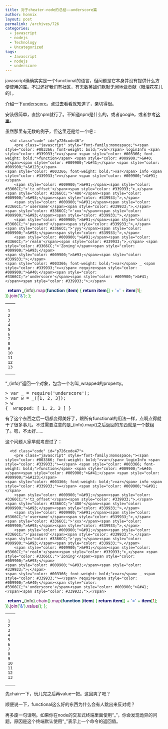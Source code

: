 ```yaml
---
title: 对于cheater-node的总结——underscore篇
author: honnix
layout: post
permalink: /archives/726
categories:
  - javascript
  - nodejs
  - Technology
  - Uncategorized
tags:
  - Javascript
  - nodejs
  - underscore
---
```

javascript确确实实是一个functional的语言，但问题是它本身并没有提供什么方便使用的库。不过还好我们有社区，有无数英雄们默默无闻地做贡献（眼泪花花儿的）。

介绍一下<a title="underscore" href="http://documentcloud.github.com/underscore/" target="_blank">underscore</a>。点过去看看就知道了，亲切得很。

安装很简单，直接npm就行了。不知道npm是什么的，或者google，或者参考[这里][1]。

虽然那里有无数的例子，但这里还是给一个吧：

<div class="wp_codebox">
  <table>
    <tr id="p72646">
      <td class="line_numbers">
        <pre>1
2
3
4
5
6
7
8
9
10
11
12
13
</pre>
      </td>
      
      <td class="code" id="p726code46">
        <pre class="javascript" style="font-family:monospace;"><span style="color: #003366; font-weight: bold;">var</span> loginInfo <span style="color: #339933;">=</span> <span style="color: #003366; font-weight: bold;">function</span> <span style="color: #009900;">&#40;</span><span style="color: #009900;">&#41;</span> <span style="color: #009900;">&#123;</span>
    <span style="color: #003366; font-weight: bold;">var</span> info <span style="color: #339933;">=</span> <span style="color: #009900;">&#91;</span>
        <span style="color: #009900;">&#91;</span><span style="color: #3366CC;">'tz_offset'</span><span style="color: #339933;">,</span> <span style="color: #3366CC;">'480'</span><span style="color: #009900;">&#93;</span><span style="color: #339933;">,</span>
        <span style="color: #009900;">&#91;</span><span style="color: #3366CC;">'username'</span><span style="color: #339933;">,</span> <span style="color: #3366CC;">'xxx'</span><span style="color: #009900;">&#93;</span><span style="color: #339933;">,</span>
        <span style="color: #009900;">&#91;</span><span style="color: #3366CC;">'password'</span><span style="color: #339933;">,</span> <span style="color: #3366CC;">'yyy'</span><span style="color: #009900;">&#93;</span><span style="color: #339933;">,</span>
        <span style="color: #009900;">&#91;</span><span style="color: #3366CC;">'realm'</span><span style="color: #339933;">,</span> <span style="color: #3366CC;">'Zoning'</span><span style="color: #009900;">&#93;</span>
    <span style="color: #009900;">&#93;</span><span style="color: #339933;">;</span>
    <span style="color: #003366; font-weight: bold;">var</span> _ <span style="color: #339933;">=</span> require<span style="color: #009900;">&#40;</span><span style="color: #3366CC;">'underscore'</span><span style="color: #009900;">&#41;</span><span style="color: #339933;">;</span>
&nbsp;
    <span style="color: #000066; font-weight: bold;">return</span> _<span style="color: #009900;">&#40;</span>info<span style="color: #009900;">&#41;</span>.<span style="color: #660066;">map</span><span style="color: #009900;">&#40;</span><span style="color: #003366; font-weight: bold;">function</span> <span style="color: #009900;">&#40;</span><span style="color: #000066; font-weight: bold;">item</span><span style="color: #009900;">&#41;</span> <span style="color: #009900;">&#123;</span>
        <span style="color: #000066; font-weight: bold;">return</span> <span style="color: #000066; font-weight: bold;">item</span><span style="color: #009900;">&#91;</span><span style="color: #CC0000;"></span><span style="color: #009900;">&#93;</span> <span style="color: #339933;">+</span> <span style="color: #3366CC;">'='</span> <span style="color: #339933;">+</span> <span style="color: #000066; font-weight: bold;">item</span><span style="color: #009900;">&#91;</span><span style="color: #CC0000;">1</span><span style="color: #009900;">&#93;</span><span style="color: #339933;">;</span>
    <span style="color: #009900;">&#125;</span><span style="color: #009900;">&#41;</span>.<span style="color: #660066;">join</span><span style="color: #009900;">&#40;</span><span style="color: #3366CC;">'&amp;'</span><span style="color: #009900;">&#41;</span><span style="color: #339933;">;</span>
<span style="color: #009900;">&#125;</span><span style="color: #339933;">;</span></pre>
      </td>
    </tr>
  </table>
</div>

“\_(info)”返回一个对象，包含一个名叫\_wrapped的property。

<pre>&gt; var _ = require('underscore');
&gt; var w = _([1, 2, 3]);
&gt; w
{ _wrapped: [ 1, 2, 3 ] }</pre>

有了这个东西之后一切都变得美好了，跟所有functional的用法一样，点啊点得就干了很多事儿。不过需要注意的是_(info).map()之后返回的东西就是一个数组了。嗯，不太好……

这个问题人家早就考虑过了：

<div class="wp_codebox">
  <table>
    <tr id="p72647">
      <td class="line_numbers">
        <pre>1
2
3
4
5
6
7
8
9
10
11
12
13
</pre>
      </td>
      
      <td class="code" id="p726code47">
        <pre class="javascript" style="font-family:monospace;"><span style="color: #003366; font-weight: bold;">var</span> loginInfo <span style="color: #339933;">=</span> <span style="color: #003366; font-weight: bold;">function</span> <span style="color: #009900;">&#40;</span><span style="color: #009900;">&#41;</span> <span style="color: #009900;">&#123;</span>
    <span style="color: #003366; font-weight: bold;">var</span> info <span style="color: #339933;">=</span> <span style="color: #009900;">&#91;</span>
        <span style="color: #009900;">&#91;</span><span style="color: #3366CC;">'tz_offset'</span><span style="color: #339933;">,</span> <span style="color: #3366CC;">'480'</span><span style="color: #009900;">&#93;</span><span style="color: #339933;">,</span>
        <span style="color: #009900;">&#91;</span><span style="color: #3366CC;">'username'</span><span style="color: #339933;">,</span> <span style="color: #3366CC;">'xxx'</span><span style="color: #009900;">&#93;</span><span style="color: #339933;">,</span>
        <span style="color: #009900;">&#91;</span><span style="color: #3366CC;">'password'</span><span style="color: #339933;">,</span> <span style="color: #3366CC;">'yyy'</span><span style="color: #009900;">&#93;</span><span style="color: #339933;">,</span>
        <span style="color: #009900;">&#91;</span><span style="color: #3366CC;">'realm'</span><span style="color: #339933;">,</span> <span style="color: #3366CC;">'Zoning'</span><span style="color: #009900;">&#93;</span>
    <span style="color: #009900;">&#93;</span><span style="color: #339933;">;</span>
    <span style="color: #003366; font-weight: bold;">var</span> _ <span style="color: #339933;">=</span> require<span style="color: #009900;">&#40;</span><span style="color: #3366CC;">'underscore'</span><span style="color: #009900;">&#41;</span><span style="color: #339933;">;</span>
&nbsp;
    <span style="color: #000066; font-weight: bold;">return</span> _<span style="color: #009900;">&#40;</span>info<span style="color: #009900;">&#41;</span>.<span style="color: #660066;">chain</span><span style="color: #009900;">&#40;</span><span style="color: #009900;">&#41;</span>.<span style="color: #660066;">map</span><span style="color: #009900;">&#40;</span><span style="color: #003366; font-weight: bold;">function</span> <span style="color: #009900;">&#40;</span><span style="color: #000066; font-weight: bold;">item</span><span style="color: #009900;">&#41;</span> <span style="color: #009900;">&#123;</span>
        <span style="color: #000066; font-weight: bold;">return</span> <span style="color: #000066; font-weight: bold;">item</span><span style="color: #009900;">&#91;</span><span style="color: #CC0000;"></span><span style="color: #009900;">&#93;</span> <span style="color: #339933;">+</span> <span style="color: #3366CC;">'='</span> <span style="color: #339933;">+</span> <span style="color: #000066; font-weight: bold;">item</span><span style="color: #009900;">&#91;</span><span style="color: #CC0000;">1</span><span style="color: #009900;">&#93;</span><span style="color: #339933;">;</span>
    <span style="color: #009900;">&#125;</span><span style="color: #009900;">&#41;</span>.<span style="color: #660066;">join</span><span style="color: #009900;">&#40;</span><span style="color: #3366CC;">'&amp;'</span><span style="color: #009900;">&#41;</span>.<span style="color: #660066;">value</span><span style="color: #009900;">&#40;</span><span style="color: #009900;">&#41;</span><span style="color: #339933;">;</span>
<span style="color: #009900;">&#125;</span><span style="color: #339933;">;</span></pre>
      </td>
    </tr>
  </table>
</div>

先chain一下，玩儿完之后再value一把。这回爽了吧？

顺便说一下，functional这么好的东西为什么会有人跳出来反对呢？

再多废一句话啊。如果你在node的交互式终端里面使用“\_”，你会发现诡异的问题，原因是这个终端默认使用“\_”表示上一个命令的返回值。

 [1]: http://honnix.com/blog/archives/711 "npm安装东西时候的困惑"